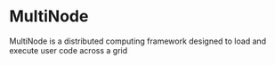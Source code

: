 MultiNode
=========

MultiNode is a distributed computing framework designed to load and execute user code across a grid
